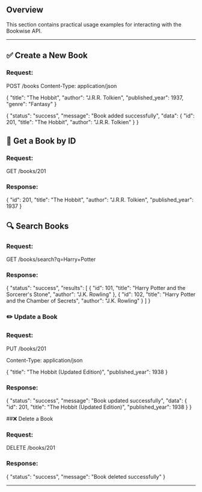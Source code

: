 ## Overview  
This section contains practical usage examples for interacting with the Bookwise API.  

---

## ✅ Create a New Book  

### Request:  

POST /books
Content-Type: application/json

{
  "title": "The Hobbit",
  "author": "J.R.R. Tolkien",
  "published_year": 1937,
  "genre": "Fantasy"
}

{
  "status": "success",
  "message": "Book added successfully",
  "data": {
    "id": 201,
    "title": "The Hobbit",
    "author": "J.R.R. Tolkien"
  }
}

## 📘 Get a Book by ID

### Request:
GET /books/201


### Response:
{
  "id": 201,
  "title": "The Hobbit",
  "author": "J.R.R. Tolkien",
  "published_year": 1937
}



## 🔍 Search Books
### Request:

GET /books/search?q=Harry+Potter


### Response:
{
  "status": "success",
  "results": [
    {
      "id": 101,
      "title": "Harry Potter and the Sorcerer's Stone",
      "author": "J.K. Rowling"
    },
    {
      "id": 102,
      "title": "Harry Potter and the Chamber of Secrets",
      "author": "J.K. Rowling"
    }
  ]
}



### ✏️ Update a Book
### Request:

PUT /books/201

Content-Type: application/json


{
  "title": "The Hobbit (Updated Edition)",
  "published_year": 1938
}


### Response:
{
  "status": "success",
  "message": "Book updated successfully",
  "data": {
    "id": 201,
    "title": "The Hobbit (Updated Edition)",
    "published_year": 1938
  }
}



##❌ Delete a Book

### Request:
DELETE /books/201


### Response:
{
  "status": "success",
  "message": "Book deleted successfully"
}



---


